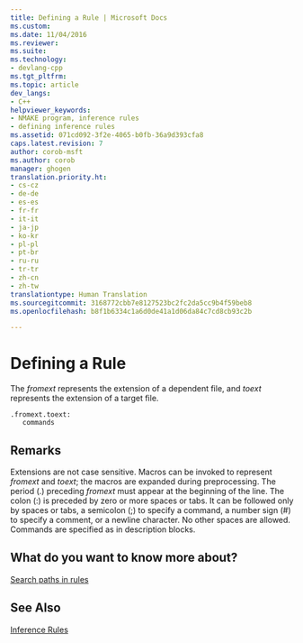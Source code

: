 ```yaml
---
title: Defining a Rule | Microsoft Docs
ms.custom: 
ms.date: 11/04/2016
ms.reviewer: 
ms.suite: 
ms.technology:
- devlang-cpp
ms.tgt_pltfrm: 
ms.topic: article
dev_langs:
- C++
helpviewer_keywords:
- NMAKE program, inference rules
- defining inference rules
ms.assetid: 071cd092-3f2e-4065-b0fb-36a9d393cfa8
caps.latest.revision: 7
author: corob-msft
ms.author: corob
manager: ghogen
translation.priority.ht:
- cs-cz
- de-de
- es-es
- fr-fr
- it-it
- ja-jp
- ko-kr
- pl-pl
- pt-br
- ru-ru
- tr-tr
- zh-cn
- zh-tw
translationtype: Human Translation
ms.sourcegitcommit: 3168772cbb7e8127523bc2fc2da5cc9b4f59beb8
ms.openlocfilehash: b8f1b6334c1a6d0de41a1d06da84c7cd8cb93c2b

---
```

# Defining a Rule
The *fromext* represents the extension of a dependent file, and *toext* represents the extension of a target file.  
  
```  
.fromext.toext:  
   commands  
```  
  
## Remarks  
 Extensions are not case sensitive. Macros can be invoked to represent *fromext* and *toext*; the macros are expanded during preprocessing. The period (.) preceding *fromext* must appear at the beginning of the line. The colon (:) is preceded by zero or more spaces or tabs. It can be followed only by spaces or tabs, a semicolon (;) to specify a command, a number sign (#) to specify a comment, or a newline character. No other spaces are allowed. Commands are specified as in description blocks.  
  
## What do you want to know more about?  
 [Search paths in rules](../build/search-paths-in-rules.md)  
  
## See Also  
 [Inference Rules](../build/inference-rules.md)


<!--HONumber=Jan17_HO2-->


